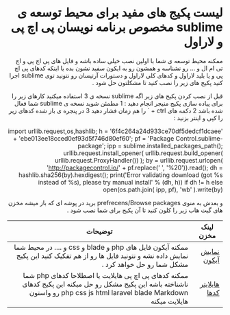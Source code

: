
<div dir="rtl">


# لیست پکیج های مفید برای محیط توسعه ی sublime مخصوص برنامه نویسان پی اچ پی و لاراول

ممکنه محیط توسعه ی شما با اولین نصب خیلی ساده باشه و فایل های پی اچ پی و اچ تی ام ال و ... رو نشناسه و همشون رو به ایکون سفید نشون بده 
یا اینکه کدهای پی اچ پی و یا بلید لاراول و کدهای کلی لاراول و دستورات آرتیسان رو نتونید توی sublime اجرا کنید 
پکیج های زیر را نصب کنید تا مشکلتون حل شود . 

قبل از نصب کردن پکیج های زیر اگه sublime نسخه ی 3 استفاده میکنید کارهای زیر را برای پیاده سازی پکیج منیجر انجام دهید : 
1 مطمئن شوید نسخه ی sublime شما فعال شده باشد 
2 دکمه های ctrl + ` را هم زمان فشار دهید 
3 در پنجره ی باز شده کدهای زیر را کپی و اینتر بزنید : 

import urllib.request,os,hashlib; h = '6f4c264a24d933ce70df5dedcf1dcaee' + 'ebe013ee18cced0ef93d5f746d80ef60'; pf = 'Package Control.sublime-package'; ipp = sublime.installed_packages_path(); urllib.request.install_opener( urllib.request.build_opener( urllib.request.ProxyHandler()) ); by = urllib.request.urlopen( 'http://packagecontrol.io/' + pf.replace(' ', '%20')).read(); dh = hashlib.sha256(by).hexdigest(); print('Error validating download (got %s instead of %s), please try manual install' % (dh, h)) if dh != h else open(os.path.join( ipp, pf), 'wb' ).write(by)

و بعدش به منوی prefrecens/Browse packages برید در پوشه ای که باز میشه مخزن های گیت هاب زیر را کلون کنید تا آن پکیج برای شما نصب شود . 

لینک مخزن | توضیحات
--- | ---
[ نمایش آیکون](https://github.com/ihodev/a-file-icon) | ممکنه آیکون فایل های php و  blade و css و .... در محیط شما نمایش داده نشه و نتونید فایل ها رو از هم تفکیک کنید این پکیج مشکل شما رو حل خواهد کرد . 
[  هایلایتر کدها](https://github.com/mmghv/sublime-monokai-rich) |  ممکنه کدهای پی اچ پی هایلایت یا اصطلاحا کدهای php شما ناشناخته باشه این پکیج مشکل رو حل میکنه  این پکیج کدهای php css js html laravel blade Markdown رو واستون هایلایت میکنه


</div>

